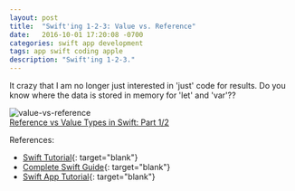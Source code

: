 ```yaml
---
layout: post
title:  "Swift'ing 1-2-3: Value vs. Reference"
date:   2016-10-01 17:20:08 -0700
categories: swift app development 
tags: app swift coding apple
description: "Swift'ing 1-2-3."
---
```


It crazy that I am no longer just interested in 'just' code for results. Do you know where the data is stored in memory for 'let' and 'var'?? 


![value-vs-reference](https://koenig-media.raywenderlich.com/uploads/2015/08/value-vs-reference-500x500.png)  
[Reference vs Value Types in Swift: Part 1/2](https://www.raywenderlich.com/112027/reference-value-types-in-swift-part-1)

References:

* [Swift Tutorial](https://www.airpair.com/swift/learning-swift-tutorial){: target="blank"}  
* [Complete Swift Guide](http://www.macworld.co.uk/feature/iosapps/what-apple-will-announce-with-swift-30-at-wwdc-2016-preview-3638662/){: target="blank"}  
* [Swift App Tutorial](https://www.airpair.com/swift/building-swift-app-tutorial){: target="blank"}  
